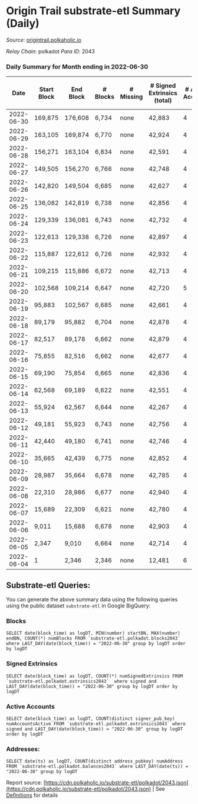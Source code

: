# Origin Trail substrate-etl Summary (Daily)

_Source_: [origintrail.polkaholic.io](https://origintrail.polkaholic.io)

*Relay Chain*: polkadot
*Para ID*: 2043



### Daily Summary for Month ending in 2022-06-30


| Date | Start Block | End Block | # Blocks | # Missing | # Signed Extrinsics (total) | # Active Accounts | # Addresses with Balances | # Events | # Transfers | # XCM Transfers In | # XCM Transfers Out |
| ---- | ----------- | --------- | -------- | --------- | --------------------------- | ----------------- | ------------------------- | -------- | ----------- | ------------------ | ------------------- |
| 2022-06-30 | 169,875 | 176,608 | 6,734 | none  | 42,883 | 4 | 11 | 131,556 | 32,318  |   |   |
| 2022-06-29 | 163,105 | 169,874 | 6,770 | none  | 42,924 | 4 |  | 131,499 | 32,107  |   |   |
| 2022-06-28 | 156,271 | 163,104 | 6,834 | none  | 42,591 | 4 |  | 131,030 | 32,176  |   |   |
| 2022-06-27 | 149,505 | 156,270 | 6,766 | none  | 42,748 | 4 |  | 130,912 | 31,881  |   |   |
| 2022-06-26 | 142,820 | 149,504 | 6,685 | none  | 42,627 | 4 |  | 130,627 | 31,999  |   |   |
| 2022-06-25 | 136,082 | 142,819 | 6,738 | none  | 42,856 | 4 |  | 131,376 | 32,184  |   |   |
| 2022-06-24 | 129,339 | 136,081 | 6,743 | none  | 42,732 | 4 |  | 131,052 | 32,098  |   |   |
| 2022-06-23 | 122,613 | 129,338 | 6,726 | none  | 42,897 | 4 |  | 131,409 | 32,160  |   |   |
| 2022-06-22 | 115,887 | 122,612 | 6,726 | none  | 42,932 | 4 |  | 131,546 | 32,226  |   |   |
| 2022-06-21 | 109,215 | 115,886 | 6,672 | none  | 42,713 | 4 |  | 130,841 | 32,067  |   |   |
| 2022-06-20 | 102,568 | 109,214 | 6,647 | none  | 42,720 | 5 |  | 130,892 | 32,152  |   |   |
| 2022-06-19 | 95,883 | 102,567 | 6,685 | none  | 42,661 | 4 |  | 130,575 | 31,880  |   |   |
| 2022-06-18 | 89,179 | 95,882 | 6,704 | none  | 42,878 | 4 |  | 131,401 | 32,233  |   |   |
| 2022-06-17 | 82,517 | 89,178 | 6,662 | none  | 42,879 | 4 |  | 131,381 | 32,295  |   |   |
| 2022-06-16 | 75,855 | 82,516 | 6,662 | none  | 42,677 | 4 |  | 130,679 | 31,998  |   |   |
| 2022-06-15 | 69,190 | 75,854 | 6,665 | none  | 42,836 | 4 |  | 131,038 | 32,032  |   |   |
| 2022-06-14 | 62,568 | 69,189 | 6,622 | none  | 42,551 | 4 |  | 130,341 | 31,991  |   |   |
| 2022-06-13 | 55,924 | 62,567 | 6,644 | none  | 42,267 | 4 |  | 129,679 | 31,854  |   |   |
| 2022-06-12 | 49,181 | 55,923 | 6,743 | none  | 42,756 | 4 |  | 131,092 | 32,090  |   |   |
| 2022-06-11 | 42,440 | 49,180 | 6,741 | none  | 42,746 | 4 |  | 131,030 | 32,052  |   |   |
| 2022-06-10 | 35,665 | 42,439 | 6,775 | none  | 42,852 | 4 |  | 131,448 | 32,190  |   |   |
| 2022-06-09 | 28,987 | 35,664 | 6,678 | none  | 42,785 | 4 |  | 130,899 | 31,970  |   |   |
| 2022-06-08 | 22,310 | 28,986 | 6,677 | none  | 42,940 | 4 |  | 131,352 | 32,114  |   |   |
| 2022-06-07 | 15,689 | 22,309 | 6,621 | none  | 42,780 | 4 |  | 130,755 | 31,949  |   |   |
| 2022-06-06 | 9,011 | 15,688 | 6,678 | none  | 42,903 | 4 |  | 131,376 | 32,211  |   |   |
| 2022-06-05 | 2,347 | 9,010 | 6,664 | none  | 42,714 | 4 |  | 130,682 | 31,922  |   |   |
| 2022-06-04 | 1 | 2,346 | 2,346 | none  | 12,481 | 6 |  | 39,004 | 9,336  |   |   |

## Substrate-etl Queries:
You can generate the above summary data using the following queries using the public dataset `substrate-etl` in Google BigQuery:


### Blocks
```
SELECT date(block_time) as logDT, MIN(number) startBN, MAX(number) endBN, COUNT(*) numBlocks FROM `substrate-etl.polkadot.blocks2043`  where LAST_DAY(date(block_time)) = "2022-06-30" group by logDT order by logDT
```


### Signed Extrinsics
```
SELECT date(block_time) as logDT, COUNT(*) numSignedExtrinsics FROM `substrate-etl.polkadot.extrinsics2043`  where signed and LAST_DAY(date(block_time)) = "2022-06-30" group by logDT order by logDT
```


### Active Accounts
```
SELECT date(block_time) as logDT, COUNT(distinct signer_pub_key) numAccountsActive FROM `substrate-etl.polkadot.extrinsics2043` where signed and LAST_DAY(date(block_time)) = "2022-06-30" group by logDT order by logDT
```


### Addresses:
```
SELECT date(ts) as logDT, COUNT(distinct address_pubkey) numAddress FROM `substrate-etl.polkadot.balances2043` where LAST_DAY(date(ts)) = "2022-06-30" group by logDT
```



Report source: [https://cdn.polkaholic.io/substrate-etl/polkadot/2043.json](https://cdn.polkaholic.io/substrate-etl/polkadot/2043.json) | See [Definitions](/DEFINITIONS.md) for details
